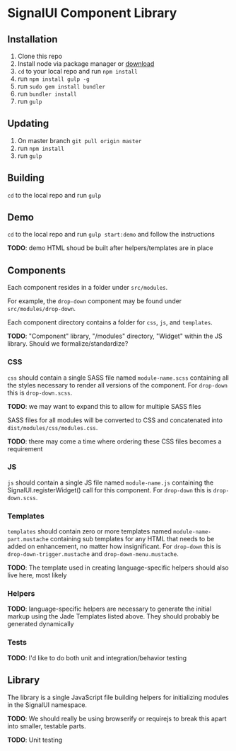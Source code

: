 # SignalUI Component Library

## Installation

1. Clone this repo
2. Install node via package manager or [download](http://nodejs.org/download/)
3. `cd` to your local repo and run `npm install`
4. run `npm install gulp -g`
4. run `sudo gem install bundler`
5. run `bundler install`
6. run `gulp`

## Updating

1. On master branch `git pull origin master`
2. run `npm install`
3. run `gulp`

## Building

`cd` to the local repo and run `gulp`

## Demo

`cd` to the local repo and run `gulp start:demo` and follow the instructions

**TODO**: demo HTML shoud be built after helpers/templates are in place

## Components

Each component resides in a folder under `src/modules`.

For example, the `drop-down` component may be found under `src/modules/drop-down`.

Each component directory contains a folder for `css`, `js`, and `templates`.

**TODO**: "Component" library, "/modules" directory, "Widget" within the JS library. Should we formalize/standardize?

### CSS

`css` should contain a single SASS file named `module-name.scss` containing all the styles necessary to render all versions of the component. For `drop-down` this is `drop-down.scss`.

**TODO**: we may want to expand this to allow for multiple SASS files

SASS files for all modules will be converted to CSS and concatenated into `dist/modules/css/modules.css`.

**TODO**: there may come a time where ordering these CSS files becomes a requirement

### JS

`js` should contain a single JS file named `module-name.js` containing the SignalUI.registerWidget() call for this component. For `drop-down` this is `drop-down.scss`.

### Templates

`templates` should contain zero or more templates  named `module-name-part.mustache` containing sub templates for any HTML that needs to be added on enhancement, no matter how insignificant. For `drop-down` this is `drop-down-trigger.mustache` and `drop-down-menu.mustache`.

**TODO**: The template used in creating language-specific helpers should also live here, most likely

### Helpers

**TODO**: language-specific helpers are necessary to generate the initial markup using the Jade Templates listed above. They should probably be generated dynamically

### Tests

**TODO**: I'd like to do both unit and integration/behavior testing

## Library

The library is a single JavaScript file building helpers for initializing modules in the SignalUI namespace.

**TODO**: We should really be using browserify or requirejs to break this apart into smaller, testable parts.

**TODO**: Unit testing
